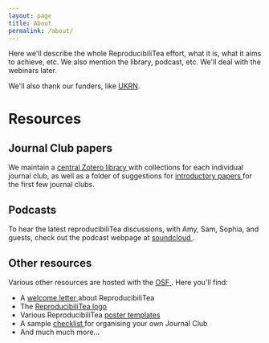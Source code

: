 ```yaml
---
layout: page
title: About
permalink: /about/
---
```


Here we'll describe the whole ReproducibiliTea effort, what it is, what it aims to achieve, etc. We also mention the library, podcast, etc. We'll deal with the webinars later.

We'll also thank our funders, like [UKRN](https://ukrn.org/).

# Resources

## Journal Club papers

We maintain a [central Zotero library <sup><i class="fas fa-external-link-square-alt"></i></sup>](https://www.zotero.org/groups/2354006/reproducibilitea/items/) with collections for each individual journal club, as well as a folder of suggestions for [introductory papers <sup><i class="fas fa-external-link-square-alt"></i></sup>](https://www.zotero.org/groups/2354006/reproducibilitea/items/collectionKey/5EMUTRWM) for the first few journal clubs. 

## Podcasts

To hear the latest reproducibiliTea discussions, with Amy, Sam, Sophia, and guests, check out the podcast webpage at [soundcloud <sup><i class="fas fa-external-link-square-alt"></i></sup>](https://soundcloud.com/reproducibilitea).

## Other resources

Various other resources are hosted with the [OSF <sup><i class="fas fa-external-link-square-alt"></i></sup>](https://osf.io/3qrj6/wiki/home/). Here you'll find:
* A [welcome letter <sup><i class="fas fa-external-link-square-alt"></i></sup>](https://mfr.de-1.osf.io/render?url=https://osf.io/uhbgt/?action=download&mode=render) about ReproducibiliTea
* The [ReproducibiliTea logo <sup><i class="fas fa-external-link-square-alt"></i></sup>](https://osf.io/68dmq/)
* Various ReproducibiliTea [poster templates <sup><i class="fas fa-external-link-square-alt"></i></sup>](https://osf.io/3zw8g/)
* A sample [checklist <sup><i class="fas fa-external-link-square-alt"></i></sup>](https://osf.io/t5y2q/) for organising your own Journal Club
* And much much more...

